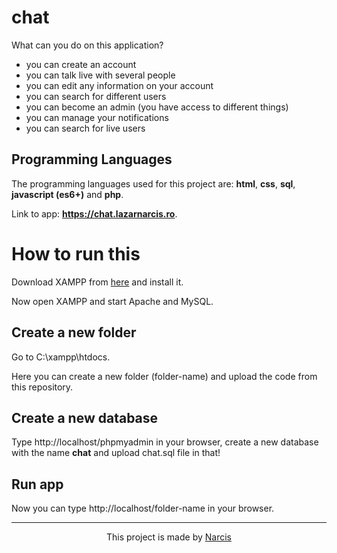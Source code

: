 # chat

What can you do on this application?
* you can create an account
* you can talk live with several people
* you can edit any information on your account
* you can search for different users
* you can become an admin (you have access to different things)
* you can manage your notifications
* you can search for live users

## Programming Languages

The programming languages used for this project are: <b>html</b>, <b>css</b>, <b>sql</b>, <b>javascript (es6+)</b> and <b>php</b>.

Link to app: <b>https://chat.lazarnarcis.ro</b>.

# How to run this

Download XAMPP from <a href="https://www.apachefriends.org/ro/download.html">here</a> and install it.

Now open XAMPP and start Apache and MySQL.

## Create a new folder

Go to C:\xampp\htdocs.

Here you can create a new folder (folder-name) and upload the code from this repository.

## Create a new database

Type http://localhost/phpmyadmin in your browser, create a new database with the name <b>chat</b> and upload chat.sql file in that!

## Run app

Now you can type http://localhost/folder-name in your browser.

<hr>

<p align="center">This project is made by <a href="https://lazarnarcis.github.io">Narcis</a></p>
